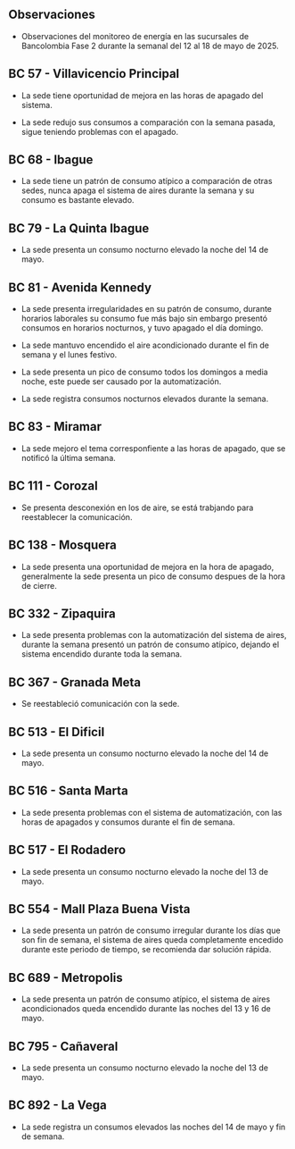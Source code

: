 ## Observaciones

<div align="right">

<!--<span style="font-size: smaller;"> Reporte semanal elaborado 02/01/2024</span> -->

</div>

- Observaciones del monitoreo de energía en las sucursales de Bancolombia Fase 2 durante la semanal del 12 al 18 de mayo de 2025.

<!--## BC 43 - Puente Aranda

- Se incluye una de las sedes de la última serie de instalaciones de la fase dos.

- La sede tiene un consumo bajo en el sistema de refrigeración o de aires comparado con otras sedes.-->

## BC 57 - Villavicencio Principal

- La sede tiene oportunidad de mejora en las horas de apagado del sistema.

- La sede redujo sus consumos a comparación con la semana pasada, sigue teniendo problemas con el apagado.

## BC 68 - Ibague

- La sede tiene un patrón de consumo atípico a comparación de otras sedes, nunca apaga el sistema de aires durante la semana y su consumo es bastante elevado.

<!--## BC 73 - Pereira

<!--- La sede presenta consumo durante el día sábado.

<!--- La sede presenta cambios en el setpoint del sistema de aire durante los horarios laborales.
- La sede presenta un apagado tardío en el sistema de aires el día viernes 13 de diciembre.-->

## BC 79 - La Quinta Ibague

<!--- La sede ya no presenta consumos durante el fin de semana.

- La sede aumentó su consumo con respecto a la línea base durante esta semana.-->

- La sede presenta un consumo nocturno elevado la noche del 14 de mayo.

<!--- La sede presentó un cambio en el setpoint del funcionamiento de los aires, afectando tanto los consumos diurnos como los nocturnos, históricamente la sede apaga por completo el sistema de aires, ahora se queda encendido a una carga baja.-->




 ## BC 81 - Avenida Kennedy

- La sede presenta irregularidades en su patrón de consumo, durante horarios laborales su consumo fue más bajo sin embargo presentó consumos en horarios nocturnos, y tuvo apagado el día domingo.

- La sede mantuvo encendido el aire acondicionado durante el fin de semana y el lunes festivo. 

- La sede presenta un pico de consumo todos los domingos a media noche, este puede ser causado por la automatización.

- La sede registra consumos nocturnos elevados durante la semana.


## BC 83 - Miramar

<!--- Se incluye la sede al informe

- La sede tiene oportunidad de mejora en las horas de apagado, presenta picos de consumo, despues de las horas laborales.-->

- La sede mejoro el tema corresponfiente a las horas de apagado, que se notificó la última semana.

## BC 111 - Corozal

- Se presenta desconexión en los de aire, se está trabjando para reestablecer la comunicación. 

<!-- - La sede presentó un consumo nocturno elevado la noche del 11 de Marzo. -->
<!-- Se corrige novedad de la carga del AA, para el 2 de mayo se puede tomar sede como referencia. Carga del aire era muy pequeña -->


<!--## BC 115 - Circunvalar Pereira

<!--- La sede registra consumos durante los días que representan festivos por Senana Santa.

<!-- - La sede mejoró su patrón de consumo.-->

<!--- La sede encendió el equipo de aire acondicionado el dia 1 de mayo, que representa un día festivo.

- Esta sede presenta de forma recurrente el funcionamiento de equipos de aire acondicionado los días festivos.

<!-- -El cambio que presento la sede fue porque se pusieron las cargas de los cajeros que siempre funcionan -->

<!-- - La sede modificó su patrón de consumo histórico a partir del 30 de noviembre de 2023, especialmente en lo que respecta a los consumos nocturnos.-->

<!-- Se normaliza la novedad en la carga de aire acondicionado fuera del horario laboral a partir del 25 de noviembre, lo que resultará en una disminución en el consumo de energía y se reflejará en ahorros.-->
## BC 138 - Mosquera

- La sede presenta una oportunidad de mejora en la hora de apagado, generalmente la sede presenta un pico de consumo despues de la hora de cierre.

<!--## BC 221 - Soacha

<!--- La sede registra consumos durante los días que representan festivos por Senana Santa.-->

<!--- La sede registra consumos durante el 1 de mayo que fue festivo.

<!--- La sede encendió el sistema de aires a carga parcial el día lunes 6 de enero que representa un día festivo. -->

<!--- La sede presenta irregularidades en su patrón de consumo, se resgistró consumos elevados a comparación con la línea base y horas de apagado tardías.

<!-- - La sede presenta intermitencias en los setpoint del aire acondicionado, lo normal es que la sede tenga un pico de potencia de 2.5 kW, y se tienen registros de 10 kW como el día 21 de octubre.  -->

<!--- La sede ha aumentado el consumo en horarios nocturnos, probablemente se deba a un cambio en el setpoint, anteriormente este se apagaba por completo. -->


<!--## BC 265 Valle de Lili

- La sede presentó un cambio en los equipos de aire, cambiando su patrón de consumo.

- En principio se evidencia una operación mas estable, sin embargo el setpoint es mayor al promedio de la línea base.

<!--- Se evidencia una diferencia del consumo promedio diario de 37.27 kWh/dia, lo que representa un 37 % de aumento respecto a la línea base.

- La sede tuvo cambios en el setpoint en horarios laborales, duplicando su consumo.-->

<!--- La sede normalizó su consumo promedio con el establecido en la línea base, a comaración con la anterior semana que se duplicó.-->
<!--## BC 322 - San Gil

- Se incluye una de las sedes de la última serie de instalaciones de la fase dos.

## BC 325 - Santuario

- Se incluye una de las sedes de la última serie de instalaciones de la fase dos.

- La sede registra consumos durante los días que representan festivos por Senana Santa.-->

## BC 332 - Zipaquira

- La sede presenta problemas con la automatización del sistema de aires, durante la semana presentó un patrón de consumo atípico, dejando el sistema encendido durante toda la semana.

<!--- La sede presenta aumento en los setpoint durante horarios laborales y horarios nocturnos.

- La sede presenta consumos nocturnos elevados las noches del 2, 3 y 4 de abril.


<!-- ## BC 334 - El Peñol

- Se presentan problemas con las medidas, se está validando esta información -->

## BC 367 - Granada Meta 

- Se reestableció comunicación con la sede.

<!--## BC 384 - Anapoima 

- La sede presnetó un consumo durante el día sábado 10, la sucursal nunca había encendido los sábados.

<!--## BC 385 - Villeta

<!--- La sede registra consumos durante los días que representan festivos por Senana Santa.-->
<!--- La sede registra consumos durante el 1 de mayo que fue festivo.

<!--- Se evidencia una diferencia del consumo promedio diario de 23.77 kWh/dia, lo que representa un 17 % de aumento respecto a la línea base. -->

<!--## BC 388 - CC Hayuelos

<!--- La sede registra consumos durante los días que representan festivos por Senana Santa.-->

<!--    - La sede presenta problemas conla automatización la noche del 2 de mayo, dejando encendido por completo el sistema de aires.

<!--## BC 415 - El Retiro

- Se presentan problemas con la medida de los aires, se está realizando la revisón.-->

<!--## BC 461 - La Carolina Unicentro


- La sede no apagó el sistema de aire acondicionado durante el fin de semana.

<!--- La sede registra consumos nocturnos elevados durante las noches del 21 al 23 de abril.


<!--- La sede presenta un consumo nocturno elevado la noche del 17 de marzo.

<!--- La sede presenta consumos elevados durante los horarios laborales.-->

<!--## BC 478 - Mix Vía 40

<!--- La sede mejoró en su consumo en horarios nocturnos y no hábiles.-->

<!--- La sede presenta un consumos nocturnos elevados durante la semana, el sistema de aires no fue apagado durante las noches de días laborales, validar la razón.

<!--La sede presentó consumos nocturnos elevados durante la semana, comparados con la línea base.-->

<!-- ## BC 479 - Pamplona

- La sede encendió el sistema de aires durante el fin de semana, históricamente nunca se ha detectado este comportamiento. -->

## BC 513 - El Dificil 

<!--- La sede presenta consumos elvados causados por el sistema de aire durante los horarios laborales.-->

<!--- La sede presentó consumos elevados los días que representan fin de semana. -->

<!-- - Para la sede se debe validar la instalación de las medidas de los equipos de aire.-->

<!--- La sede presenta un patrón de consumo irregular, manteniendo el aire encendido en horas nocturnas.-->

- La sede presenta un consumo nocturno elevado la noche del 14 de mayo.

## BC 516 - Santa Marta

- La sede presenta problemas con el sistema de automatización, con las horas de apagados y consumos durante el fin de semana.


## BC 517 - El Rodadero 

<!--La sede presenta un patrón de consumo atípico durante la semana, validar la razón.
<!-- La sede presento un consumo atípico durante el fin de semana, validar que le ocurrió al sistema de aires.-->

- La sede presenta un consumo nocturno elevado la noche del 13 de mayo.

<!--- Se evidencia una diferencia del consumo promedio diario de 33.54 kWh/dia, lo que representa un 19 % de disminución respecto a la línea base.-->

## BC 554 - Mall Plaza Buena Vista

<!--- La sede normalizo su patrón de consumo, recordemos que la sede venía con el problema de que la automatización no apagaba el sistema de aires durante los fines de semana.

- Se evidencia una diferencia del consumo promedio diario de 124.09 kWh/dia, lo que representa un 20 % de disminución respecto a la línea base.-->

<!-- - Durante la anterior semana a la de estudio el sistema había arreglado su patrón de consumo, esta semana se volvió a presentar el problema con la automatización, Se recomienda validar las acciones tomadas durante la semana en que se arregló la medida y seguirla replicando.

<!-- - La sede presenta un patrón de consumo irregular los días 5 y 6 de julio-->

<!-- - La sede presenta un conumo elevado el día 7 de julio que due domingo.-->

- La sede presenta un patrón de consumo irregular durante los días que son fin de semana, el sistema de aires queda completamente encedido durante este periodo de tiempo, se recomienda dar solución rápida.

<!--## BC 583 - Riosucio

- La sede presentó consumos elevados la madrugada del 24 de octubre a causa del aire acondicionado.-->

<!--## BC 602 - UGI

- Se incluye una de las sedes de la última serie de instalaciones de la fase dos.

- La sede tiene un consumo bajo en el sistema de refrigeración o de aires comparado con otras sedes.

<!-- ## BC 619 - Plaza del Bosque Ibague-->

<!--## BC 673 - Calle 80

- La sede presentó un patrón de consumo irregular durante la semana, con encendidos en horarios nocturnos y encendidos durante el fin de semana.

## BC 681 - Cerete

- La sede presento consumos nocturnos durante la semana, validar si se realizaron labores de mantenimiento.
<!-- - Se está validando la instalación de los equipos de medida del aire acondicionado.

- La sede normalizó su patrón de consumo.-->

<!--## BC 687 - Planeta Rica

- La sede presenta cambios en el setpoint del sistema de aire durante los horarios laborales.
-->
<!-- - La sede presentó un consumo elevedo durante el fin de semana, el aire acondicionado se enciende de manera parcial, validar si se debe a alguna actividad operativa. -->
<!-- - La sede presentó una desconexión de la medida el día 18 de junio, y se reestableció la comunicación el día 21 de junio. -->

## BC 689 - Metropolis 

- La sede presenta un patrón de consumo atípico, el sistema de aires acondicionados queda encendido durante las noches del 13 y 16 de mayo.

<!--- La sede deja el sistema de aires encendido durante el fin de semana.

- La sede registra consumos durante el 1 de mayo que fue festivo.

<!--- La sede encendió el sistema de aires la madrugada del 22 de noviembre, validar si se realizaron labores de mantenimiento. -->

<!--- La sede aumento sus consumos en horarios laborales.

- La sede presentó consumos elevados durante el fin de semana, validar la razón.

- La sede mejoró en sus horarios de encendido y apagado.-->


<!--## BC 733 - La Unión Valle

- La sede presenta un consumo elevado durante el domingo 9 de marzo.

<!-- - La sede presenta altos consumos nocturnos durante toda la semana. -->
<!--## BC 772 - Caicedonia 

<!--- La sede presenta un consumo atípico el día domingo 20 de abril, validar si se presentaron labores de mantenimiento en el lugar.

- La sede encendió sistema de aires el día sábado durante todo el día, normalmente lo hacía hasta el medio día.-->

<!--- La sede presenta un consumo atípico la noche del 8 de mayo.

<!--## BC 775 - Bulevar 54

- La sede, dejo el sistema de aires encendido durante casi toda la semana, incluyendo los horarios nocturnos.
<!--- La sede solo operó tres días durante esta semana. -->
<!--- La sede presentó un patrón de consumo atípico durante la semana, validar si se realizaron labores de mantenimiento.-->

<!--## BC 777 - Parque Washington 

- La sede  normalizó su patrón de consumo durante esta semana.

<!--- La sede presenta consumos elevandos en los horarios nocturnos de la semana laboral, Esta situación ya se había presentado y ya se había solucionado hace tiempo, validar porque se vuelve a presentar.

- La sede registra consumos durante los días que representan festivos por Senana Santa.
<!--- La sede registra un consumo elevado la noche del 31 de marzo.-->
<!--- Se solucionó la situciaíon que la sede presentaba sobre los encendidos de los equipos durante los fines de semana, sin embargo siguen quedandose encendidos en horarios nocturnos.

<!--- Esta sede presenta de forma recurrente el funcionamiento de equipos de aire acondicionado los días festivos.-->

<!--## BC 781 - Prado Plaza

- La sede presentó consumos nocturnos elevados en comparación a la línea base por causa del sistema de aires acondicionados desde el 12 al 15 de febrero.-->

## BC 795 - Cañaveral

- La sede presenta un consumo nocturno elevado la noche del 13 de mayo.

<!--## BC 802 - Puerto Lopez 

- La sede encendió el sistema de aires el día sábado 15 de febrero, históricamente esa sede no ha encendido durante este día, verficar los horarios y reportarlo.-->

<!--## BC 832 - San Francisco de Paula

- La sede presesntó encendió el sistema de aire durante el día sábado, anteriormente no se había registrado este comportamiento.
-->
## BC 892 - La Vega

- La sede registra un consumos elevados las noches del 14 de mayo y fin de semana.


<!--## BC - Metropolitan

- El edificio presenta un patrón de consumo atípico a causa del sistema de aire en la terraza.-->


<!--## BC - Jardin Plaza

-  evidencia una diferencia del consumo promedio diario de 65.06 kWh/dia, lo que representa un 25 % de aumento respecto a la línea base.-->
